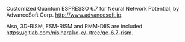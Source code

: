 Customized Quantum ESPRESSO 6.7 for Neural Network Potential, by AdvanceSoft Corp. <http://www.advancesoft.jp>.

Also, 3D-RISM, ESM-RISM and RMM-DIIS are included <https://gitlab.com/nisihara1/q-e/-/tree/qe-6.7-rism>.
